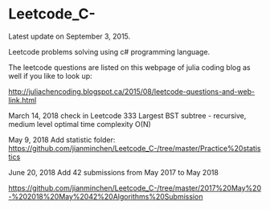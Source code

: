 # Leetcode_C-

Latest update on September 3, 2015. 

Leetcode problems solving using c# programming language. 

The leetcode questions are listed on this webpage of julia coding blog as well if you like to look up: 

 http://juliachencoding.blogspot.ca/2015/08/leetcode-questions-and-web-link.html
 
 March 14, 2018
 check in Leetcode 333 Largest BST subtree - recursive, medium level
 optimal time complexity O(N)
 
May 9, 2018
Add statistic folder:
https://github.com/jianminchen/Leetcode_C-/tree/master/Practice%20statistics

June 20, 2018
Add 42 submissions from May 2017 to May 2018

https://github.com/jianminchen/Leetcode_C-/tree/master/2017%20May%20-%202018%20May%2042%20Algorithms%20Submission




